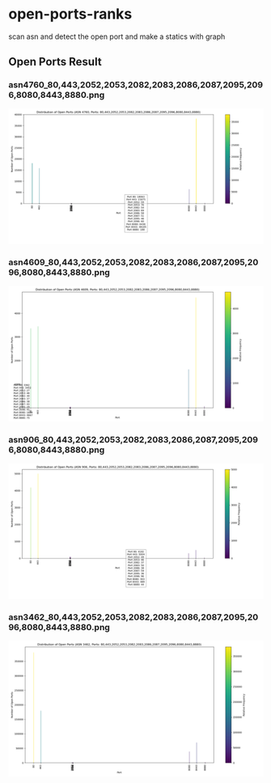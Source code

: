 
# open-ports-ranks
scan asn and detect the open port and make a statics with graph
## Open Ports Result    

### asn4760_80,443,2052,2053,2082,2083,2086,2087,2095,2096,8080,8443,8880.png
![port_distribution_asn4760_80,443,2052,2053,2082,2083,2086,2087,2095,2096,8080,8443,8880.png](ports_results/4760/port_distribution_asn4760_80,443,2052,2053,2082,2083,2086,2087,2095,2096,8080,8443,8880.png)
### asn4609_80,443,2052,2053,2082,2083,2086,2087,2095,2096,8080,8443,8880.png
![port_distribution_asn4609_80,443,2052,2053,2082,2083,2086,2087,2095,2096,8080,8443,8880.png](ports_results/4609/port_distribution_asn4609_80,443,2052,2053,2082,2083,2086,2087,2095,2096,8080,8443,8880.png)
### asn906_80,443,2052,2053,2082,2083,2086,2087,2095,2096,8080,8443,8880.png
![port_distribution_asn906_80,443,2052,2053,2082,2083,2086,2087,2095,2096,8080,8443,8880.png](ports_results/906/port_distribution_asn906_80,443,2052,2053,2082,2083,2086,2087,2095,2096,8080,8443,8880.png)
### asn3462_80,443,2052,2053,2082,2083,2086,2087,2095,2096,8080,8443,8880.png
![port_distribution_asn3462_80,443,2052,2053,2082,2083,2086,2087,2095,2096,8080,8443,8880.png](ports_results/3462/port_distribution_asn3462_80,443,2052,2053,2082,2083,2086,2087,2095,2096,8080,8443,8880.png)